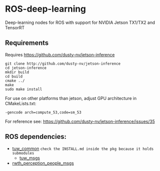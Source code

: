 # ROS-deep-learning
Deep-learning nodes for ROS with support for NVIDIA Jetson TX1/TX2 and TensorRT

## Requirements
Requires https://github.com/dusty-nv/jetson-inference  
```
git clone http://github.com/dusty-nv/jetson-inference  
cd jetson-inference
mkdir build
cd build
cmake ../
make
sudo make install
```
For use on other platforms than jetson, adjust GPU architecture in CMakeLists.txt:
```
-gencode arch=compute_53,code=sm_53
```
For reference see: https://github.com/dusty-nv/jetson-inference/issues/35

## ROS dependencies:
* [tuw_common](https://github.com/tuw-robotics/tuw_common) ```check the INSTALL.md inside the pkg because it holds submodules```
  * [tuw_msgs](https://github.com/tuw-robotics/tuw_msgs)
* [rwth_perception_people_msgs](https://github.com/spencer-project/spencer_people_tracking/tree/master/messages/rwth_perception_people_msgs)
